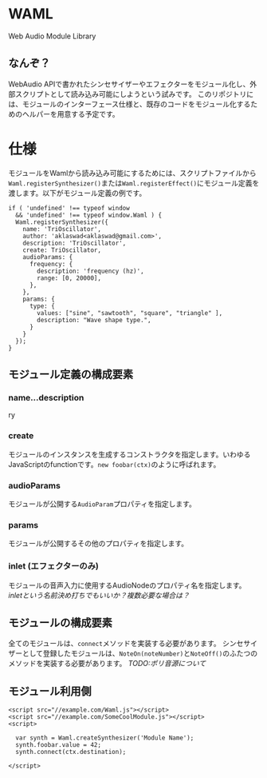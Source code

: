 # WAML

Web Audio Module Library

## なんぞ？

WebAudio APIで書かれたシンセサイザーやエフェクターをモジュール化し、外部スクリプトとして読み込み可能にしようという試みです。
このリポジトリには、モジュールのインターフェース仕様と、既存のコードをモジュール化するためのヘルパーを用意する予定です。

# 仕様

モジュールをWamlから読み込み可能にするためには、スクリプトファイルから`Waml.registerSynthesizer()`または`Waml.registerEffect()`にモジュール定義を渡します。以下がモジュール定義の例です。

```
if ( 'undefined' !== typeof window
  && 'undefined' !== typeof window.Waml ) {
  Waml.registerSynthesizer({
    name: 'TriOscillator',
    author: 'aklaswad<aklaswad@gmail.com>',
    description: 'TriOscillator',
    create: TriOscillator,
    audioParams: {
      frequency: {
        description: 'frequency (hz)',
        range: [0, 20000],
      },
    },
    params: {
      type: {
        values: ["sine", "sawtooth", "square", "triangle" ],
        description: "Wave shape type.",
      }
    }
  });
}
```

## モジュール定義の構成要素

### name...description

ry

### create

モジュールのインスタンスを生成するコンストラクタを指定します。いわゆるJavaScriptのfunctionです。`new foobar(ctx)`のように呼ばれます。

### audioParams

モジュールが公開する`AudioParam`プロパティを指定します。

### params

モジュールが公開するその他のプロパティを指定します。

### inlet (エフェクターのみ)

モジュールの音声入力に使用するAudioNodeのプロパティ名を指定します。 *inletという名前決め打ちでもいいか？複数必要な場合は？*

## モジュールの構成要素

全てのモジュールは、`connect`メソッドを実装する必要があります。
シンセサイザーとして登録したモジュールは、`NoteOn(noteNumber)`と`NoteOff()`のふたつのメソッドを実装する必要があります。
*TODO:ポリ音源について*


## モジュール利用側

```
<script src="//example.com/Waml.js"></script>
<script src="//example.com/SomeCoolModule.js"></script>
<script>

  var synth = Waml.createSynthesizer('Module Name');
  synth.foobar.value = 42;
  synth.connect(ctx.destination);

</script>
```
